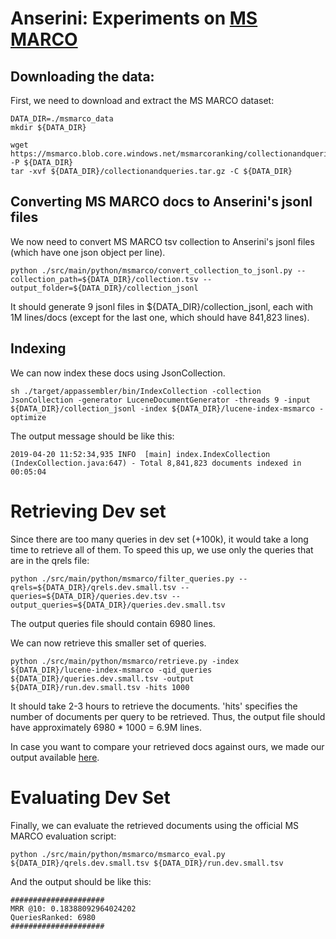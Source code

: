 # Anserini: Experiments on [MS MARCO](http://www.msmarco.org/)

## Downloading the data:
First, we need to download and extract the MS MARCO dataset:
```
DATA_DIR=./msmarco_data
mkdir ${DATA_DIR}

wget https://msmarco.blob.core.windows.net/msmarcoranking/collectionandqueries.tar.gz -P ${DATA_DIR}
tar -xvf ${DATA_DIR}/collectionandqueries.tar.gz -C ${DATA_DIR}
```

## Converting MS MARCO docs to Anserini's jsonl files
We now need to convert MS MARCO tsv collection to Anserini's jsonl files 
(which have one json object per line).
```
python ./src/main/python/msmarco/convert_collection_to_jsonl.py --collection_path=${DATA_DIR}/collection.tsv --output_folder=${DATA_DIR}/collection_jsonl
```

It should generate 9 jsonl files in ${DATA_DIR}/collection_jsonl, each with 1M lines/docs (except for the last one, which should have 841,823 lines).

## Indexing
We can now index these docs using JsonCollection.
```
sh ./target/appassembler/bin/IndexCollection -collection JsonCollection -generator LuceneDocumentGenerator -threads 9 -input ${DATA_DIR}/collection_jsonl -index ${DATA_DIR}/lucene-index-msmarco -optimize
```

The output message should be like this:
```
2019-04-20 11:52:34,935 INFO  [main] index.IndexCollection (IndexCollection.java:647) - Total 8,841,823 documents indexed in 00:05:04
```

# Retrieving Dev set
Since there are too many queries in dev set (+100k), it would take a long time to retrieve all of them. To speed this up, we use only the queries that are in the qrels file: 
```
python ./src/main/python/msmarco/filter_queries.py --qrels=${DATA_DIR}/qrels.dev.small.tsv --queries=${DATA_DIR}/queries.dev.tsv --output_queries=${DATA_DIR}/queries.dev.small.tsv
```
The output queries file should contain 6980 lines.

We can now retrieve this smaller set of queries.
```
python ./src/main/python/msmarco/retrieve.py -index ${DATA_DIR}/lucene-index-msmarco -qid_queries ${DATA_DIR}/queries.dev.small.tsv -output ${DATA_DIR}/run.dev.small.tsv -hits 1000
```

It should take 2-3 hours to retrieve the documents. 
'hits' specifies the number of documents per query to be retrieved. Thus, the output
file should have approximately 6980 * 1000 = 6.9M lines. 

In case you want to compare your retrieved docs against ours, we made our output
available [here](https://drive.google.com/open?id=1Z0IEY6Z8jPqQMTLVj-MQdyU4VV-ZuQqJ).


# Evaluating Dev Set
Finally, we can evaluate the retrieved documents using the official MS MARCO evaluation script: 
```
python ./src/main/python/msmarco/msmarco_eval.py ${DATA_DIR}/qrels.dev.small.tsv ${DATA_DIR}/run.dev.small.tsv
```

And the output should be like this:
```
#####################
MRR @10: 0.18388092964024202
QueriesRanked: 6980
#####################
```
